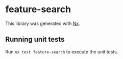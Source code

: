 # feature-search

This library was generated with [Nx](https://nx.dev).

## Running unit tests

Run `nx test feature-search` to execute the unit tests.
